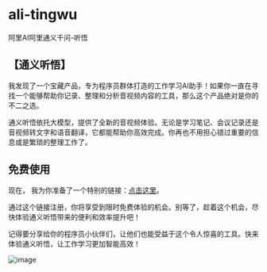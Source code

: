 # ali-tingwu
阿里AI阿里通义千问-听悟

## 【通义听悟】

我发现了一个宝藏产品，专为程序员群体打造的工作学习AI助手！如果你一直在寻找一个能够帮助你记录、整理和分析音视频内容的工具，那么这个产品绝对是你的不二之选。

通义听悟依托大模型，提供了全新的音视频体验。无论是学习笔记、会议记录还是音视频转文字和语音翻译，它都能帮助你高效完成。你再也不用担心错过重要的信息或是繁琐的整理工作了。

## 免费使用

现在， 我为你准备了一个特别的链接：[点击这里](https://tingwu.aliyun.com/u/vg2y8qeyggznbeol)。 


通过这个链接注册，你将享受到限时免费体验的机会。别等了，趁着这个机会，尽快体验通义听悟带来的便利和效率提升吧！

记得要分享给你的程序员小伙伴们，让他们也能受益于这个令人惊喜的工具。快来体验通义听悟，让工作学习更加智能高效！

![image](https://github.com/mr-zhanghao-f/ali-tingwu/assets/58382173/7838dffb-6be2-4328-99df-c9a353224da6)
